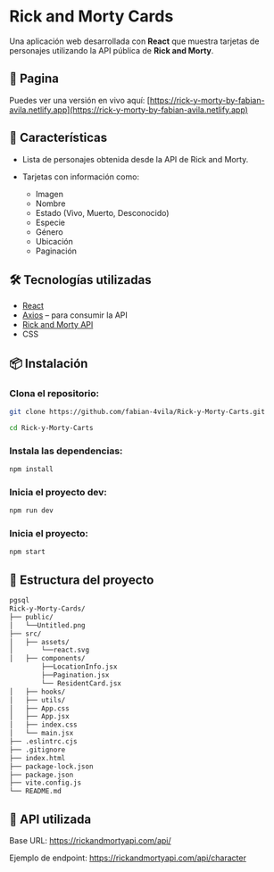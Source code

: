 # Rick and Morty Cards

Una aplicación web desarrollada con **React** que muestra tarjetas de personajes utilizando la API pública de **Rick and Morty**.

## 🚀 Pagina

Puedes ver una versión en vivo aquí: [https://rick-y-morty-by-fabian-avila.netlify.app](https://rick-y-morty-by-fabian-avila.netlify.app)


## 🧠 Características

- Lista de personajes obtenida desde la API de Rick and Morty.
- Tarjetas con información como:
  
   - Imagen
   - Nombre
   - Estado (Vivo, Muerto, Desconocido)
   - Especie
   - Género
   - Ubicación
   - Paginación

## 🛠️ Tecnologías utilizadas

- [React](https://reactjs.org/)
- [Axios](https://axios-http.com/) – para consumir la API
- [Rick and Morty API](https://rickandmortyapi.com/)
- CSS

## 📦 Instalación

### Clona el repositorio:

```bash
git clone https://github.com/fabian-4vila/Rick-y-Morty-Carts.git

cd Rick-y-Morty-Carts
```
### Instala las dependencias:

```bash
npm install
```
### Inicia el proyecto dev:
```bash
npm run dev
```
### Inicia el proyecto:
```bash
npm start
```
## 📁 Estructura del proyecto
```bash
pgsql
Rick-y-Morty-Cards/
├── public/
│   └──Untitled.png
├── src/
│   ├── assets/
│       └──react.svg
│   ├── components/
        ├──LocationInfo.jsx
        ├──Pagination.jsx
        └── ResidentCard.jsx
│   ├── hooks/
│   ├── utils/
│   ├── App.css
│   ├── App.jsx
│   ├── index.css
│   └── main.jsx
├── .eslintrc.cjs
├── .gitignore
├── index.html
├── package-lock.json
├── package.json
├── vite.config.js
└── README.md
```
## 🔗 API utilizada

Base URL: https://rickandmortyapi.com/api/

Ejemplo de endpoint: https://rickandmortyapi.com/api/character


